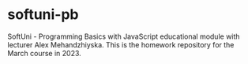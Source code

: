 # softuni-pb
SoftUni - Programming Basics with JavaScript educational module with lecturer Alex Mehandzhiyska. This is the homework repository for the March course in 2023.
